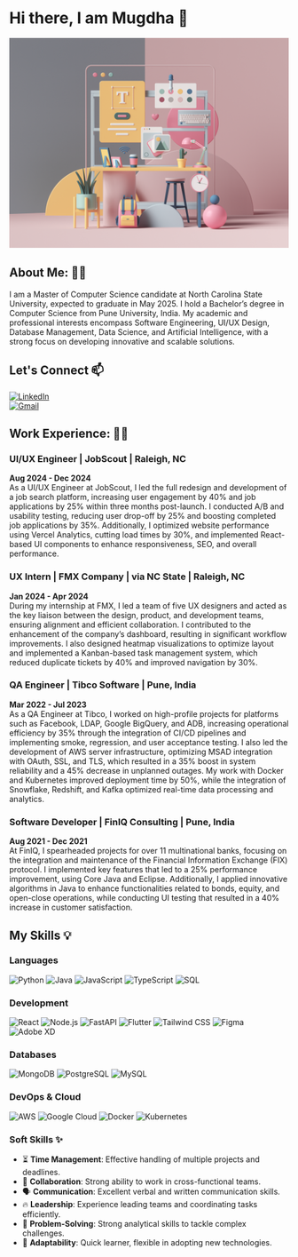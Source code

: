 # Hi there, I am Mugdha 👋

![Header Image](ux.png)

## About Me: 👩‍💻
I am a Master of Computer Science candidate at North Carolina State University, expected to graduate in May 2025. I hold a Bachelor’s degree in Computer Science from Pune University, India. My academic and professional interests encompass Software Engineering, UI/UX Design, Database Management, Data Science, and Artificial Intelligence, with a strong focus on developing innovative and scalable solutions.
## Let's Connect 📫  
[![LinkedIn](https://img.shields.io/badge/LinkedIn-0077B5?style=for-the-badge&logo=linkedin&logoColor=white)](https://www.linkedin.com/in/mugdhajoshi22/)  
[![Gmail](https://img.shields.io/badge/Gmail-D14836?style=for-the-badge&logo=gmail&logoColor=white)](mailto:mugdhajoshi231@gmail.com)
## Work Experience: 👩‍💼

### UI/UX Engineer | JobScout | Raleigh, NC  
**Aug 2024 - Dec 2024**  
As a UI/UX Engineer at JobScout, I led the full redesign and development of a job search platform, increasing user engagement by 40% and job applications by 25% within three months post-launch. I conducted A/B and usability testing, reducing user drop-off by 25% and boosting completed job applications by 35%. Additionally, I optimized website performance using Vercel Analytics, cutting load times by 30%, and implemented React-based UI components to enhance responsiveness, SEO, and overall performance.

### UX Intern | FMX Company | via NC State | Raleigh, NC  
**Jan 2024 - Apr 2024**  
During my internship at FMX, I led a team of five UX designers and acted as the key liaison between the design, product, and development teams, ensuring alignment and efficient collaboration. I contributed to the enhancement of the company’s dashboard, resulting in significant workflow improvements. I also designed heatmap visualizations to optimize layout and implemented a Kanban-based task management system, which reduced duplicate tickets by 40% and improved navigation by 30%.

### QA Engineer | Tibco Software | Pune, India  
**Mar 2022 - Jul 2023**  
As a QA Engineer at Tibco, I worked on high-profile projects for platforms such as Facebook, LDAP, Google BigQuery, and ADB, increasing operational efficiency by 35% through the integration of CI/CD pipelines and implementing smoke, regression, and user acceptance testing. I also led the development of AWS server infrastructure, optimizing MSAD integration with OAuth, SSL, and TLS, which resulted in a 35% boost in system reliability and a 45% decrease in unplanned outages. My work with Docker and Kubernetes improved deployment time by 50%, while the integration of Snowflake, Redshift, and Kafka optimized real-time data processing and analytics.

### Software Developer | FinIQ Consulting | Pune, India  
**Aug 2021 - Dec 2021**  
At FinIQ, I spearheaded projects for over 11 multinational banks, focusing on the integration and maintenance of the Financial Information Exchange (FIX) protocol. I implemented key features that led to a 25% performance improvement, using Core Java and Eclipse. Additionally, I applied innovative algorithms in Java to enhance functionalities related to bonds, equity, and open-close operations, while conducting UI testing that resulted in a 40% increase in customer satisfaction.

## My Skills 💡  

### Languages  
![Python](https://img.shields.io/badge/-Python-3776AB?style=flat-square&logo=python&logoColor=white)  ![Java](https://img.shields.io/badge/-Java-ED8B00?style=flat-square&logo=java&logoColor=white)  ![JavaScript](https://img.shields.io/badge/-JavaScript-F7DF1E?style=flat-square&logo=javascript&logoColor=black)  ![TypeScript](https://img.shields.io/badge/-TypeScript-3178C6?style=flat-square&logo=typescript&logoColor=white)  ![SQL](https://img.shields.io/badge/-SQL-336791?style=flat-square&logo=postgresql&logoColor=white)  

### Development  
![React](https://img.shields.io/badge/-React-61DAFB?style=flat-square&logo=react&logoColor=black)  ![Node.js](https://img.shields.io/badge/-Node.js-43853D?style=flat-square&logo=node.js&logoColor=white)  ![FastAPI](https://img.shields.io/badge/-FastAPI-009688?style=flat-square&logo=fastapi&logoColor=white)  ![Flutter](https://img.shields.io/badge/-Flutter-02569B?style=flat-square&logo=flutter&logoColor=white)  ![Tailwind CSS](https://img.shields.io/badge/-Tailwind_CSS-38B2AC?style=flat-square&logo=tailwind-css&logoColor=white)  ![Figma](https://img.shields.io/badge/-Figma-F24E1E?style=flat-square&logo=figma&logoColor=white)  ![Adobe XD](https://img.shields.io/badge/-Adobe%20XD-FF61F6?style=flat-square&logo=adobe-xd&logoColor=white)  

### Databases  
![MongoDB](https://img.shields.io/badge/-MongoDB-4EA94B?style=flat-square&logo=mongodb&logoColor=white)  ![PostgreSQL](https://img.shields.io/badge/-PostgreSQL-336791?style=flat-square&logo=postgresql&logoColor=white)  ![MySQL](https://img.shields.io/badge/-MySQL-4479A1?style=flat-square&logo=mysql&logoColor=white)  

### DevOps & Cloud  
![AWS](https://img.shields.io/badge/-AWS-FF9900?style=flat-square&logo=amazon-aws&logoColor=white)  ![Google Cloud](https://img.shields.io/badge/-Google_Cloud-4285F4?style=flat-square&logo=google-cloud&logoColor=white)  ![Docker](https://img.shields.io/badge/-Docker-2496ED?style=flat-square&logo=docker&logoColor=white)  ![Kubernetes](https://img.shields.io/badge/-Kubernetes-326CE5?style=flat-square&logo=kubernetes&logoColor=white)  

### Soft Skills ✨  
- ⏳ **Time Management**: Effective handling of multiple projects and deadlines.  
- 🤝 **Collaboration**: Strong ability to work in cross-functional teams.  
- 🗣 **Communication**: Excellent verbal and written communication skills.  
- 🔥 **Leadership**: Experience leading teams and coordinating tasks efficiently.  
- 🧠 **Problem-Solving**: Strong analytical skills to tackle complex challenges.  
- 🚀 **Adaptability**: Quick learner, flexible in adopting new technologies.




